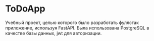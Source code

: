 # ToDoApp
Учебный проект, целью которого было разработать фуллстак приложение, используя FastAPI. Была использована PostgreSQL в качестве базы данных, jwt для авторизации.
